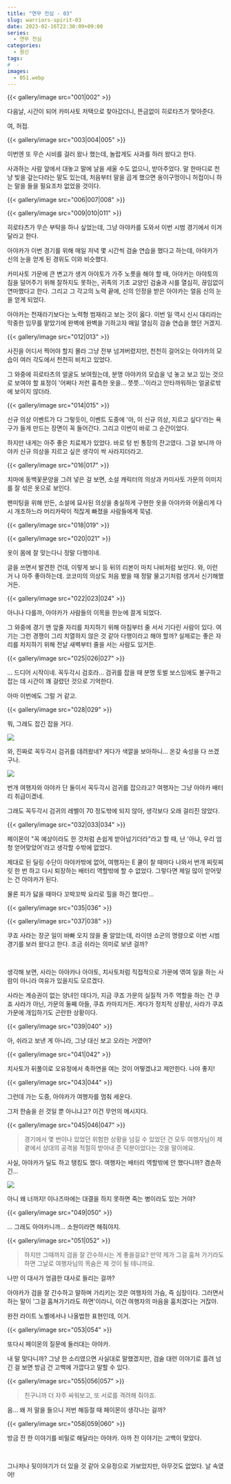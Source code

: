 ```yaml
---
title: "연무 전심 - 03"
slug: warriors-spirit-03
date: 2023-02-16T22:30:09+09:00
series:
  - 연무 전심
categories:
  - 원신
tags:
#  - 
images:
  - 051.webp
---
```


{{< gallery/image src="001|002" >}}

다음날, 시간이 되어 카미사토 저택으로 찾아갔더니, 뜬금없이 히로타츠가 맞아준다.

여, 허접.

{{< gallery/image src="003|004|005" >}}

이번엔 또 무슨 시비를 걸러 왔나 했는데, 놀랍게도 사과를 하러 왔다고 한다.

사과하는 사람 앞에서 대놓고 말에 날을 세울 수도 없으니, 받아주었다. 말 한마디로 천 냥 빚을 갚는다라는 말도 있는데, 처음부터 말을 곱게 했으면 옹이구멍이니 허접이니 하는 말을 들을 필요조차 없었을 것이다.

{{< gallery/image src="006|007|008" >}}

{{< gallery/image src="009|010|011" >}}

히로타츠가 무슨 부탁을 하나 싶었는데, 그냥 아야카를 도와서 이번 시범 경기에서 이겨달라고 한다.

아야카가 이번 경기를 위해 매일 저녁 몇 시간씩 검술 연습을 했다고 하는데, 아야카가 신의 눈을 얻게 된 경위도 이와 비슷했다.

카미사토 가문에 큰 변고가 생겨 아야토가 가주 노릇을 해야 할 때, 아야카는 아야토의 짐을 덜어주기 위해 잘하지도 못하는, 귀족의 기초 교양인 검술과 시를 열심히, 끊임없이 연마했다고 한다. 그리고 그 각고의 노력 끝에, 신의 인정을 받은 아야카는 얼음 신의 눈을 얻게 되었다.

아야카는 천재라기보다는 노력형 범재라고 보는 것이 옳다. 이번 일 역시 신시 대리라는 막중한 임무를 맡았기에 완벽에 완벽을 기하고자 매일 열심히 검술 연습을 했던 거겠지.

{{< gallery/image src="012|013" >}}

사진을 어디서 찍어야 할지 몰라 그냥 전부 넘겨버렸지만, 천천히 걸어오는 아야카의 모습이 여러 각도에서 천천히 비치고 있었다.

그 와중에 히로타츠의 얼굴도 보여줬는데, 분명 아야카의 모습을 넋 놓고 보고 있는 것으로 보여야 할 표정이 '어쩌다 저런 흉측한 옷을... 쯧쯧...'이라고 안타까워하는 얼굴로밖에 보이지 않더라.

{{< gallery/image src="014|015" >}}

신규 의상 이벤트가 다 그렇듯이, 이벤트 도중에 '아, 이 신규 의상, 지르고 싶다'라는 욕구가 들게 만드는 장면이 꼭 들어간다. 그리고 이번이 바로 그 순간이었다.

하지만 내게는 아주 좋은 치료제가 있었다. 바로 텅 빈 통장의 잔고였다. 그걸 보니까 아야카 신규 의상을 지르고 싶은 생각이 싹 사라지더라고.

{{< gallery/image src="016|017" >}}

치마에 동백꽃문양을 그려 넣은 걸 보면, 소설 캐릭터의 의상과 카미사토 가문의 이미지를 잘 섞은 옷으로 보인다.

팬미팅을 위해 만든, 소설에 묘사된 의상을 충실하게 구현한 옷을 아야카와 어울리게 다시 개조하느라 머리카락이 적잖게 빠졌을 사람들에게 묵념.

{{< gallery/image src="018|019" >}}

{{< gallery/image src="020|021" >}}

옷이 몸에 잘 맞는다니 정말 다행이네.

글을 쓰면서 발견한 건데, 이렇게 보니 등 뒤의 리본이 마치 나비처럼 보인다. 와, 이런 거 나 아주 좋아하는데. 코코미의 의상도 처음 봤을 때 정말 물고기처럼 생겨서 신기해했거든.

{{< gallery/image src="022|023|024" >}}

아니나 다를까, 아야카가 사람들의 이목을 한눈에 끌게 되었다.

그 와중에 경기 맨 앞줄 자리를 차지하기 위해 아침부터 줄 서서 기다린 사람이 있다. 여기는 그런 경쟁이 그리 치열하지 않은 것 같아 다행이라고 해야 할까? 실제로는 좋은 자리를 차지하기 위해 전날 새벽부터 줄을 서는 사람도 있거든.

{{< gallery/image src="025|026|027" >}}

... 드디어 시작이네. 꼭두각시 검호라... 검귀를 잡을 때 분명 토벌 보스임에도 불구하고 잡는 데 시간이 꽤 걸렸던 것으로 기억한다.

아마 이번에도 그럴 거 같고.

{{< gallery/image src="028|029" >}}

뭐, 그래도 잡긴 잡을 거다.

![](030.webp)

와, 진짜로 꼭두각시 검귀를 데려왔네? 게다가 색깔을 보아하니... 온갖 속성을 다 쓰겠구나.

![](031.webp)

번개 여행자와 아야카 단 둘이서 꼭두각시 검귀를 잡으라고? 여행자는 그냥 아야카 배터리 취급이겠네.

그래도 꼭두각시 검귀의 레벨이 70 정도밖에 되지 않아, 생각보다 오래 걸리진 않았다.

{{< gallery/image src="032|033|034" >}}

페이몬이 "꼭 예상이라도 한 것처럼 손쉽게 받아넘기더라"라고 할 때, 난 '아냐, 우리 엄청 얻어맞았어'라고 생각할 수밖에 없었다.

제대로 된 딜링 수단이 아야카밖에 없어, 여행자는 E 쿨이 찰 때마다 나와서 번개 찌릿찌릿 한 번 하고 다시 퇴장하는 배터리 역할밖에 할 수 없었다. 그렇다면 제일 많이 얻어맞는 건 아야카가 된다.

물론 피가 닳을 때마다 꼬박꼬박 요리로 힐을 하긴 했다만...

{{< gallery/image src="035|036" >}}

{{< gallery/image src="037|038" >}}

쿠죠 사라는 장군 일이 바빠 오지 않을 줄 알았는데, 라이덴 쇼군의 명령으로 이번 시범 경기를 보러 왔다고 한다. 조금 쉬라는 의미로 보낸 걸까?

&nbsp;

생각해 보면, 사라는 아야카나 아야토, 치사토처럼 직접적으로 가문에 엮여 일을 하는 사람이 아니라 여유가 있을지도 모르겠다.

사라는 계승권이 없는 양녀인 데다가, 지금 쿠죠 가문의 실질적 가주 역할을 하는 건 쿠죠 사라가 아닌, 가문의 둘째 아들, 쿠죠 카마지거든. 게다가 정치적 상황상, 사라가 쿠죠 가문에 개입하기도 곤란한 상황이다.

{{< gallery/image src="039|040" >}}

아, 쉬라고 보낸 게 아니라, 그냥 대신 보고 오라는 거였어?

{{< gallery/image src="041|042" >}}

치사토가 뒤풀이로 오유정에서 축하연을 여는 것이 어떻겠냐고 제안한다. 나야 좋지!

{{< gallery/image src="043|044" >}}

그런데 가는 도중, 아야카가 여행자를 멈춰 세운다.

그저 한숨을 쉰 것일 뿐 아니냐고? 이건 무언의 메시지다.

{{< gallery/image src="045|046|047" >}}

> 경기에서 몇 번이나 있었던 위험한 상황을 넘길 수 있었던 건 모두 여행자님이 제 곁에서 상대의 공격을 적절히 받아내 준 덕분이었다는 것을 말이에요.

사실, 아야카가 딜도 하고 탱킹도 했다. 여행자는 배터리 역할밖에 안 했다니까? 겸손하긴...

![](048.webp)

아니 왜 너까지! 이나즈마에는 대결을 하지 못하면 죽는 병이라도 있는 거야?

{{< gallery/image src="049|050" >}}

... 그래도 아야카니까... 소원이라면 해줘야지.

{{< gallery/image src="051|052" >}}

> 하지만 그때까지 검을 잘 간수하시는 게 좋을걸요? 만약 제가 그걸 훔쳐 가기라도 하면 그날로 여행자님의 목숨은 제 것이 될 테니까요.

나만 이 대사가 엉큼한 대사로 들리는 걸까?

아야카가 검을 잘 간수하고 말하며 가리키는 것은 여행자의 가슴, 즉 심장이다. 그러면서 하는 말이 '그걸 훔쳐가기라도 하면'이라니, 이건 여행자의 마음을 훔치겠다는 거잖아.

완전 라이트 노벨에서나 나올법한 표현인데, 이거.

{{< gallery/image src="053|054" >}}

또다시 페이몬의 질문에 둘러대는 아야카.

내 말 맞다니까? 그냥 한 소리였으면 사실대로 말했겠지만, 검술 대련 이야기로 흘려 넘긴 걸 보면 방금 건 고백에 가깝다고 말할 수 있다.

{{< gallery/image src="055|056|057" >}}

> 친구니까 더 자주 싸워보고, 또 서로를 격려해 줘야죠.

음... 왜 저 말을 들으니 저번 해등절 때 페이몬이 생각나는 걸까?

{{< gallery/image src="058|059|060" >}}

방금 전 한 이야기를 비밀로 해달라는 아야카. 아까 전 이야기는 고백이 맞았다.

&nbsp;

그나저나 뒷이야기가 더 있을 것 같아 오유정으로 가보았지만, 아무것도 없었다. 날 속였어!

